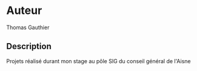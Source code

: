 # Auteur

Thomas Gauthier

## Description

Projets réalisé durant mon stage au pôle SIG du conseil général de l'Aisne
